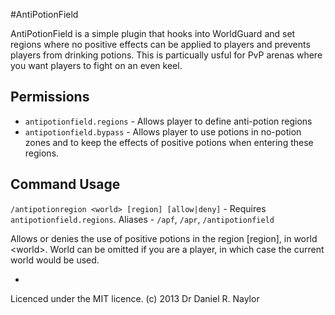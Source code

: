#AntiPotionField

AntiPotionField is a simple plugin that hooks into WorldGuard and set regions where no positive effects can be applied to players and prevents players from drinking potions. This is particually usful for PvP arenas where you want players to fight on an even keel.


Permissions
-
   
* ``` antipotionfield.regions ``` - Allows player to define anti-potion regions</li>
* ``` antipotionfield.bypass ``` - Allows player to use potions in no-potion zones and to keep the effects of positive potions when entering these regions.
        
Command Usage
-
        
```/antipotionregion <world> [region] [allow|deny]``` - Requires ```antipotionfield.regions```. Aliases - ```/apf```, ```/apr```, ```/antipotionfield```

Allows or denies the use of positive potions in the region [region], in world &lt;world>. World can be omitted if you are a player, in which case the current world would be used.
       

-
Licenced under the MIT licence. (c) 2013 Dr Daniel R. Naylor